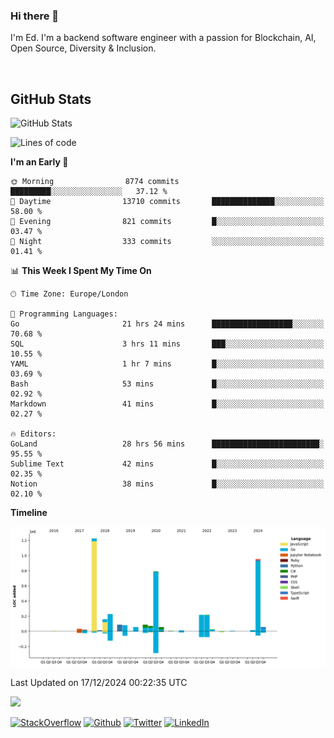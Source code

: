 ### Hi there 👋
 I'm Ed. I'm a backend software engineer with a passion for Blockchain, AI, Open Source, Diversity & Inclusion.

<br />

<h2>GitHub Stats</h2>
<p><img src="https://github-readme-stats.vercel.app/api?username=echarrod&amp;show_icons=true" alt="GitHub Stats"></p>

<!--START_SECTION:waka-->
![Lines of code](https://img.shields.io/badge/From%20Hello%20World%20I%27ve%20Written-4.4%20million%20lines%20of%20code-blue)

**I'm an Early 🐤** 

```text
🌞 Morning                8774 commits        █████████░░░░░░░░░░░░░░░░   37.12 % 
🌆 Daytime                13710 commits       ██████████████░░░░░░░░░░░   58.00 % 
🌃 Evening                821 commits         █░░░░░░░░░░░░░░░░░░░░░░░░   03.47 % 
🌙 Night                  333 commits         ░░░░░░░░░░░░░░░░░░░░░░░░░   01.41 % 
```


📊 **This Week I Spent My Time On** 

```text
🕑︎ Time Zone: Europe/London

💬 Programming Languages: 
Go                       21 hrs 24 mins      ██████████████████░░░░░░░   70.68 % 
SQL                      3 hrs 11 mins       ███░░░░░░░░░░░░░░░░░░░░░░   10.55 % 
YAML                     1 hr 7 mins         █░░░░░░░░░░░░░░░░░░░░░░░░   03.69 % 
Bash                     53 mins             █░░░░░░░░░░░░░░░░░░░░░░░░   02.92 % 
Markdown                 41 mins             █░░░░░░░░░░░░░░░░░░░░░░░░   02.27 % 

🔥 Editors: 
GoLand                   28 hrs 56 mins      ████████████████████████░   95.55 % 
Sublime Text             42 mins             █░░░░░░░░░░░░░░░░░░░░░░░░   02.35 % 
Notion                   38 mins             █░░░░░░░░░░░░░░░░░░░░░░░░   02.10 % 
```

**Timeline**

![Lines of Code chart](https://raw.githubusercontent.com/echarrod/echarrod/main/assets/bar_graph.png)


 Last Updated on 17/12/2024 00:22:35 UTC
<!--END_SECTION:waka-->

![](https://komarev.com/ghpvc/?username=echarrod)

<p>
<a href="https://stackoverflow.com/users/1014632/ech" target="_blank"><img alt="StackOverflow" src="https://img.shields.io/badge/-Stackoverflow-FE7A16?style=for-the-badge&logo=stack-overflow&logoColor=white" /></a> 
<a href="https://github.com/echarrod" target="_blank"><img alt="Github" src="https://img.shields.io/badge/GitHub-%2312100E.svg?&style=for-the-badge&logo=Github&logoColor=white" /></a> 
<a href="https://twitter.com/e_harrod" target="_blank"><img alt="Twitter" src="https://img.shields.io/badge/twitter-%231DA1F2.svg?&style=for-the-badge&logo=twitter&logoColor=white" /></a> 
<a href="https://www.linkedin.com/in/ed-harrod" target="_blank"><img alt="LinkedIn" src="https://img.shields.io/badge/linkedin-%230077B5.svg?&style=for-the-badge&logo=linkedin&logoColor=white" /></a>
